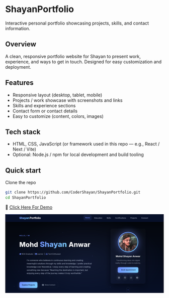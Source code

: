 # ShayanPortfolio

Interactive personal portfolio showcasing projects, skills, and contact information.

## Overview
A clean, responsive portfolio website for Shayan to present work, experience, and ways to get in touch. Designed for easy customization and deployment.

## Features
- Responsive layout (desktop, tablet, mobile)
- Projects / work showcase with screenshots and links
- Skills and experience sections
- Contact form or contact details
- Easy to customize (content, colors, images)

## Tech stack
- HTML, CSS, JavaScript (or framework used in this repo — e.g., React / Next / Vite)
- Optional: Node.js / npm for local development and build tooling

## Quick start

Clone the repo
```bash
git clone https://github.com/CoderShayan/ShayanPortfolio.git
cd ShayanPortfolio
```


🔗 [Click Here For Demo](https://codershayan.github.io/ShayanPortfolio/)


![Portfolio Section](https://github.com/CoderShayan/ShayanPortfolio/blob/84a7cacb34e8466696c516aeda31d619435d75a4/Hero.png)
